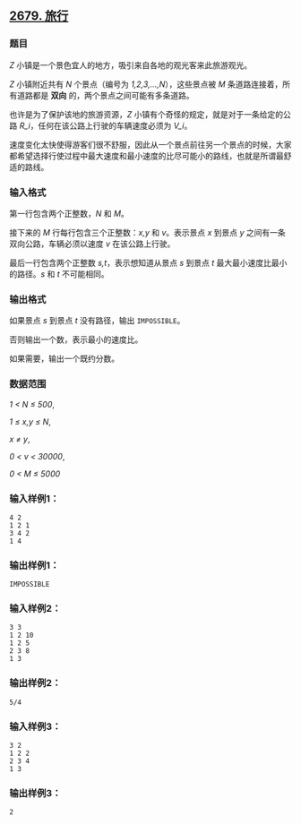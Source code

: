 ## [2679. 旅行](https://www.acwing.com/problem/content/2681/)

### 题目

*Z* 小镇是一个景色宜人的地方，吸引来自各地的观光客来此旅游观光。

*Z* 小镇附近共有 *N* 个景点（编号为 *1,2,3,…,N*），这些景点被 *M* 条道路连接着，所有道路都是 **双向** 的，两个景点之间可能有多条道路。

也许是为了保护该地的旅游资源，*Z* 小镇有个奇怪的规定，就是对于一条给定的公路 *R_i*，任何在该公路上行驶的车辆速度必须为 *V_i*。

速度变化太快使得游客们很不舒服，因此从一个景点前往另一个景点的时候，大家都希望选择行使过程中最大速度和最小速度的比尽可能小的路线，也就是所谓最舒适的路线。

### 输入格式

第一行包含两个正整数，*N* 和 *M*。

接下来的 *M* 行每行包含三个正整数：*x,y* 和 *v*。表示景点 *x* 到景点 *y* 之间有一条双向公路，车辆必须以速度 *v* 在该公路上行驶。

最后一行包含两个正整数 *s,t*，表示想知道从景点 *s* 到景点 *t* 最大最小速度比最小的路径。*s* 和 *t* 不可能相同。

### 输出格式

如果景点 *s* 到景点 *t* 没有路径，输出 `IMPOSSIBLE`。

否则输出一个数，表示最小的速度比。

如果需要，输出一个既约分数。

### 数据范围

*1 < N ≤ 500*,

*1 ≤ x,y ≤ N*,

*x ≠ y*,

*0 < v < 30000*,

*0 < M ≤ 5000*

### 输入样例1：

```
4 2
1 2 1
3 4 2
1 4
```

### 输出样例1：

```
IMPOSSIBLE
```

### 输入样例2：

```
3 3
1 2 10
1 2 5
2 3 8
1 3
```

### 输出样例2：

```
5/4
```

### 输入样例3：

```
3 2
1 2 2
2 3 4
1 3
```

### 输出样例3：

```
2
```
